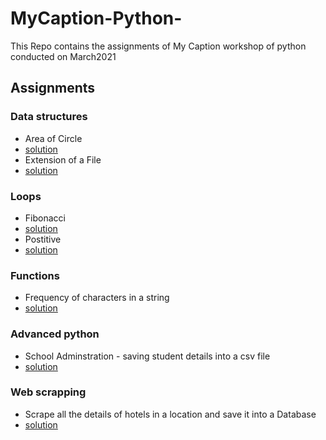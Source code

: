 # MyCaption-Python-
This Repo contains the assignments of My Caption workshop of python conducted on March2021
## Assignments

### Data structures
* Area of Circle
* [solution](https://github.com/asifshaik02/MyCaption-Python-/blob/main/DS/area.py)
* Extension of a File
* [solution](https://github.com/asifshaik02/MyCaption-Python-/blob/main/DS/extension.py)

### Loops
* Fibonacci
* [solution](https://github.com/asifshaik02/MyCaption-Python-/blob/main/Loops/Fibonacci.py)
* Postitive
* [solution](https://github.com/asifshaik02/MyCaption-Python-/blob/main/Loops/positive.py)

### Functions
* Frequency of characters in a string
* [solution](https://github.com/asifshaik02/MyCaption-Python-/blob/main/Functions/freq.py)

### Advanced python
* School Adminstration - saving student details into a csv file
* [solution](https://github.com/asifshaik02/MyCaption-Python-/blob/main/OOP/school_adm.py)

### Web scrapping
* Scrape all the details of hotels in a location and save it into a Database
* [solution](https://github.com/asifshaik02/MyCaption-Python-/tree/main/web%20scrapping)
